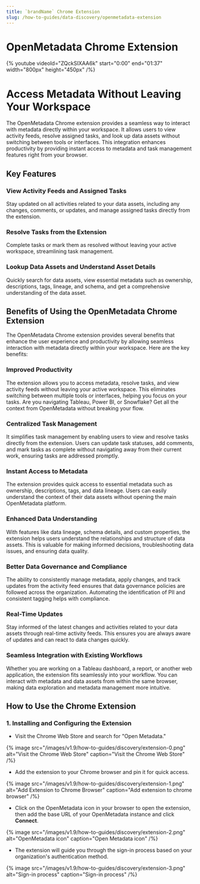 ```yaml
---
title: `brandName` Chrome Extension
slug: /how-to-guides/data-discovery/openmetadata-extension
---
```


# OpenMetadata Chrome Extension

{% youtube videoId="ZQckSIXAA6k" start="0:00" end="01:37" width="800px" height="450px" /%}

# Access Metadata Without Leaving Your Workspace

The OpenMetadata Chrome extension provides a seamless way to interact with metadata directly within your workspace. It allows users to view activity feeds, resolve assigned tasks, and look up data assets without switching between tools or interfaces. This integration enhances productivity by providing instant access to metadata and task management features right from your browser.

## Key Features

### View Activity Feeds and Assigned Tasks
Stay updated on all activities related to your data assets, including any changes, comments, or updates, and manage assigned tasks directly from the extension.

### Resolve Tasks from the Extension
Complete tasks or mark them as resolved without leaving your active workspace, streamlining task management.

### Lookup Data Assets and Understand Asset Details
Quickly search for data assets, view essential metadata such as ownership, descriptions, tags, lineage, and schema, and get a comprehensive understanding of the data asset.

## Benefits of Using the OpenMetadata Chrome Extension

The OpenMetadata Chrome extension provides several benefits that enhance the user experience and productivity by allowing seamless interaction with metadata directly within your workspace. Here are the key benefits:

### Improved Productivity
The extension allows you to access metadata, resolve tasks, and view activity feeds without leaving your active workspace. This eliminates switching between multiple tools or interfaces, helping you focus on your tasks. Are you navigating Tableau, Power BI, or Snowflake? Get all the context from OpenMetadata without breaking your flow.

### Centralized Task Management
It simplifies task management by enabling users to view and resolve tasks directly from the extension. Users can update task statuses, add comments, and mark tasks as complete without navigating away from their current work, ensuring tasks are addressed promptly.

### Instant Access to Metadata
The extension provides quick access to essential metadata such as ownership, descriptions, tags, and data lineage. Users can easily understand the context of their data assets without opening the main OpenMetadata platform.

### Enhanced Data Understanding
With features like data lineage, schema details, and custom properties, the extension helps users understand the relationships and structure of data assets. This is valuable for making informed decisions, troubleshooting data issues, and ensuring data quality.

### Better Data Governance and Compliance
The ability to consistently manage metadata, apply changes, and track updates from the activity feed ensures that data governance policies are followed across the organization. Automating the identification of PII and consistent tagging helps with compliance.

### Real-Time Updates
Stay informed of the latest changes and activities related to your data assets through real-time activity feeds. This ensures you are always aware of updates and can react to data changes quickly.

### Seamless Integration with Existing Workflows
Whether you are working on a Tableau dashboard, a report, or another web application, the extension fits seamlessly into your workflow. You can interact with metadata and data assets from within the same browser, making data exploration and metadata management more intuitive.

## How to Use the Chrome Extension

### 1. Installing and Configuring the Extension

- Visit the Chrome Web Store and search for "Open Metadata."

{% image
src="/images/v1.9/how-to-guides/discovery/extension-0.png"
alt="Visit the Chrome Web Store"
caption="Visit the Chrome Web Store"
/%}

- Add the extension to your Chrome browser and pin it for quick access.

{% image
src="/images/v1.9/how-to-guides/discovery/extension-1.png"
alt="Add Extension to Chrome Browser"
caption="Add extension to chrome browser"
/%}

- Click on the OpenMetadata icon in your browser to open the extension, then add the base URL of your OpenMetadata instance and click **Connect**.

{% image
src="/images/v1.9/how-to-guides/discovery/extension-2.png"
alt="OpenMetadata icon"
caption="Open Metadata icon"
/%}

- The extension will guide you through the sign-in process based on your organization's authentication method.

{% image
src="/images/v1.9/how-to-guides/discovery/extension-3.png"
alt="Sign-in process"
caption="Sign-in process"
/%}

